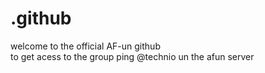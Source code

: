 # .github
welcome to the official AF-un github  
to get acess to the group ping @technio 
un the afun server

